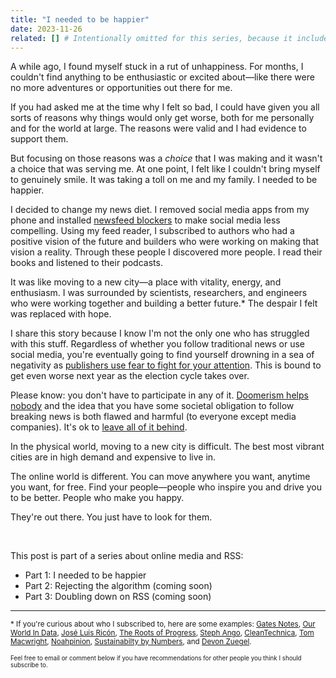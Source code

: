 ```yaml
---
title: "I needed to be happier"
date: 2023-11-26
related: [] # Intentionally omitted for this series, because it includes it's own related links list.
---
```


A while ago, I found myself stuck in a rut of unhappiness. For months, I couldn't find anything to be enthusiastic or excited about—like there were no more adventures or opportunities out there for me.

If you had asked me at the time why I felt so bad, I could have given you all sorts of reasons why things would only get worse, both for me personally and for the world at large. The reasons were valid and I had evidence to support them.

But focusing on those reasons was a *choice* that I was making and it wasn't a choice that was serving me. At one point, I felt like I couldn't bring myself to genuinely smile. It was taking a toll on me and my family. I needed to be happier.

I decided to change my news diet. I removed social media apps from my phone and installed [newsfeed blockers](https://chromewebstore.google.com/detail/news-feed-eradicator/fjcldmjmjhkklehbacihaiopjklihlgg) to make social media less compelling. Using my feed reader, I subscribed to authors who had a positive vision of the future and builders who were working on making that vision a reality. Through these people I discovered more people. I read their books and listened to their podcasts.

It was like moving to a new city—a place with vitality, energy, and enthusiasm. I was surrounded by scientists, researchers, and engineers who were working together and building a better future.* The despair I felt was replaced with hope.

I share this story because I know I'm not the only one who has struggled with this stuff. Regardless of whether you follow traditional news or use social media, you're eventually going to find yourself drowning in a sea of negativity as [publishers use fear to fight for your attention](https://www.bbc.com/future/article/20140728-why-is-all-the-news-bad). This is bound to get even worse next year as the election cycle takes over.

Please know: you don't have to participate in any of it. [Doomerism helps nobody](https://www.noahpinion.blog/p/dont-be-a-doomer) and the idea that you have some societal obligation to follow breaking news is both flawed and harmful (to everyone except media companies). It's ok to [leave all of it behind]({{site.url}}/2013/07/23/turn-off-the-news/).

In the physical world, moving to a new city is difficult. The best most vibrant cities are in high demand and expensive to live in.

The online world is different. You can move anywhere you want, anytime you want, for free. Find your people—people who inspire you and drive you to be better. People who make you happy.

They're out there. You just have to look for them.

<br />

<div class="side-note">
  <p>This post is part of a series about online media and RSS:</p>
  <ul>
    <li>Part 1: I needed to be happier</li>
    <li>Part 2: Rejecting the algorithm (coming soon)</li>
    <li>Part 3: Doubling down on RSS (coming soon)</li>
  </ul>
</div>

***

<small>* If you're curious about who I subscribed to, here are some examples: <a href="https://www.gatesnotes.com/" target="_blank">Gates Notes</a>, <a href="https://ourworldindata.org/" target="_blank">Our World In Data</a>, <a href="https://nintil.com/" target="_blank">José Luis Ricón</a>, <a href="https://rootsofprogress.org/blog" target="_blank">The Roots of Progress</a>, <a href="https://stephango.com/" target="_blank">Steph Ango</a>, <a href="https://cleantechnica.com/" target="_blank">CleanTechnica</a>, <a href="https://macwright.com/" target="_blank">Tom Macwright</a>, <a href="https://www.noahpinion.blog/" target="_blank">Noahpinion</a>, <a href="https://www.sustainabilitybynumbers.com/" target="_blank">Sustainabilty by Numbers</a>, and <a href="https://devon.postach.io/" target="_blank">Devon Zuegel</a>.

<small>Feel free to email or comment below if you have recommendations for other people you think I should subscribe to.</small>
